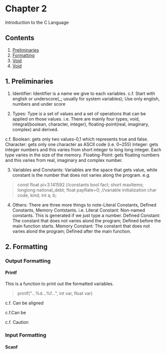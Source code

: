 # Chapter 2
Introduction to the C Language

## Contents
1. [Preliminaries](#1-preliminaries)
2. [Formatting](#2-formatting)
3. [Void](#3-void)
4. [Void](#4-void)

## 1. Preliminaries
1) Identifier: Identifier is a name we give to each variables.
c.f. Start with english or underscore(_; usually for system variables); Use only english, numbers and under score

2) Types: Type is a set of values and a set of operations that can be applied on those values.
i.e. There are mainly four types; void, integral(boolean, character, integer), floating-point(real, imaginary, complex) and derived.

c.f. Boolean: gets only two values-0,1 which represents true and false.
     Character: gets only one character as ASCII code (i.e. 0~255)
     Integer: gets integer numbers and this varies from short integer to long long integer. Each type varies in the size of the memory.
     Floating-Point: gets floating numbers and this varies from real, imaginary and complex number.

3) Variables and Constants: Variables are the space that gets value, while constant is the number that does not varies along the program.
e.g.
> const float pi=3.141592 //constants
> bool fact;
> short maxItems;
> longlong national_debt;
> float payRate=0; //variable initialization
> char code, kind;
> int a, b;

4) Others: There are three more things to note-Literal Constants, Defined Constants, Memory Contstants.
i.e. Literal Constant: Non-named constants. This is generated if we just type a number.
     Defined Constant: The constant that does not varies alond the program; Defined before the main function starts.
     Memory Constant: The constant that does not varies alond the program; Defined after the main function.

## 2. Formatting
### Output Formatting
#### Printf
This is a function to print out the formatted variables.

> printf("...%d...%f...", int var, float var)

c.f. Can be aligned 

c.f.Can be 

c.f. Caution

### Input Formatting
#### Scanf

